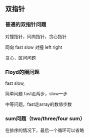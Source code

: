 ## **双指针**


### **普通的双指针问题**

对撞指针，同向指针，贪心指针

同向 fast slow
对撞 left right 

贪心，区间问题


### **Floyd的圈问题**

fast slow, 

简单问题 fast走两步，slow一步

中等问题，fast走array的数值步数

### **sum问题（two/three/four sum）**

在排序的情况下，最后一个循环可以省略





